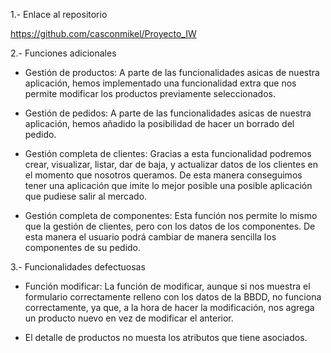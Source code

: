 
1.- Enlace al repositorio

https://github.com/casconmikel/Proyecto_IW


2.- Funciones adicionales

- Gestión de productos: A parte de las funcionalidades asicas de nuestra aplicación, hemos implementado una funcionalidad extra que nos permite modificar los productos previamente seleccionados.

- Gestión de pedidos: A parte de las funcionalidades asicas de nuestra aplicación, hemos añadido la posibilidad de hacer un borrado del pedido.

- Gestión completa de clientes: Gracias a esta funcionalidad podremos crear, visualizar, listar, dar de baja, y actualizar datos de los clientes en el momento que nosotros queramos. De esta manera conseguimos tener una aplicación que imite lo mejor posible una posible aplicación que pudiese salir al mercado.

- Gestión completa de componentes: Esta función nos permite lo mismo que la gestión de clientes, pero con los datos de los componentes. De esta manera el usuario podrá cambiar de manera sencilla los componentes de su pedido.


3.- Funcionalidades defectuosas

- Función modificar: La función de modificar, aunque si nos muestra el formulario correctamente relleno  con los datos de la BBDD, no funciona correctamente, ya que, a la hora de hacer la modificación, nos agrega un producto nuevo en vez de modificar el anterior.

- El detalle de productos no muesta los atributos que tiene asociados.
